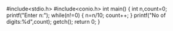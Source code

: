 #include<stdio.h>
#include<conio.h>
int main()
{
 int n,count=0;
 printf("Enter n:");
 while(n!=0)
 {
 n=n/10;
 count++;
 }
 printf("No of digits:%d",count);
 getch();
 return 0;
 }
